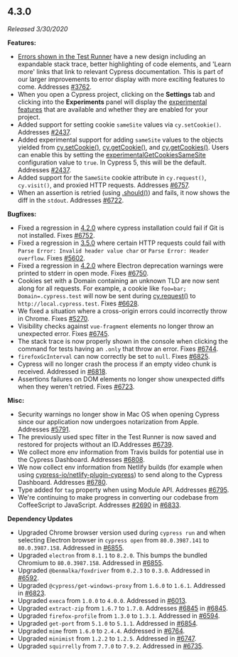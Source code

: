 ## 4.3.0

_Released 3/30/2020_

**Features:**

- [Errors shown in the Test Runner](/guides/guides/debugging#Errors) have a new design including an expandable stack trace, better highlighting of code elements, and 'Learn more' links that link to relevant Cypress documentation. This is part of our larger improvements to error display with more exciting features to come. Addresses [#3762](https://github.com/cypress-io/cypress/issues/3762).
- When you open a Cypress project, clicking on the **Settings** tab and clicking into the **Experiments** panel will display the [experimental features](/guides/references/configuration#Experiments) that are available and whether they are enabled for your project.
- Added support for setting cookie `sameSite` values via `cy.setCookie()`. Addresses [#2437](https://github.com/cypress-io/cypress/issues/2437).
- Added experimental support for adding `sameSite` values to the objects yielded from [cy.setCookie()](/api/commands/setcookie), [cy.getCookie()](/api/commands/getcookie), and [cy.getCookies()](/api/commands/getcookies). Users can enable this by setting the [experimentalGetCookiesSameSite](/guides/references/configuration#Experiments) configuration value to `true`. In Cypress 5, this will be the default. Addresses [#2437](https://github.com/cypress-io/cypress/issues/2437).
- Added support for the `SameSite` cookie attribute in `cy.request()`, `cy.visit()`, and proxied HTTP requests. Addresses [#6757](https://github.com/cypress-io/cypress/issues/6757).
- When an assertion is retried (using [.should()](/api/commands/should)) and fails, it now shows the diff in the `stdout`. Addresses [#6722](https://github.com/cypress-io/cypress/issues/6722).

**Bugfixes:**

- Fixed a regression in [4.2.0](#4-2-0) where cypress installation could fail if Git is not installed. Fixes [#6752](https://github.com/cypress-io/cypress/issues/6752).
- Fixed a regression in [3.5.0](#3-5-0) where certain HTTP requests could fail with `Parse Error: Invalid header value char` or `Parse Error: Header overflow`. Fixes [#5602](https://github.com/cypress-io/cypress/issues/5602).
- Fixed a regression in [4.2.0](#4-2-0) where Electron deprecation warnings were printed to stderr in open mode. Fixes [#6750](https://github.com/cypress-io/cypress/issues/6750).
- Cookies set with a Domain containing an unknown TLD are now sent along for all requests. For example, a cookie like `foo=bar; Domain=.cypress.test` will now be sent during [cy.request()](/api/commands/request) to `http://local.cypress.test`. Fixes [#6628](https://github.com/cypress-io/cypress/issues/6628).
- We fixed a situation where a cross-origin errors could incorrectly throw in Chrome. Fixes [#5270](https://github.com/cypress-io/cypress/issues/5270).
- Visibility checks against `vue-fragment` elements no longer throw an unexpected error. Fixes [#6745](https://github.com/cypress-io/cypress/issues/6745).
- The stack trace is now properly shown in the console when clicking the command for tests having an `.only` that throw an error. Fixes [#6744](https://github.com/cypress-io/cypress/issues/6744).
- `firefoxGcInterval` can now correctly be set to `null`. Fixes [#6825](https://github.com/cypress-io/cypress/issues/6825).
- Cypress will no longer crash the process if an empty video chunk is received. Addressed in [#6818](https://github.com/cypress-io/cypress/pull/6818).
- Assertions failures on DOM elements no longer show unexpected diffs when they weren't retried. Fixes [#6723](https://github.com/cypress-io/cypress/issues/6723).

**Misc:**

- Security warnings no longer show in Mac OS when opening Cypress since our application now undergoes notarization from Apple. Addresses [#5791](https://github.com/cypress-io/cypress/issues/5791).
- The previously used spec filter in the Test Runner is now saved and restored for projects without an ID.Addresses [#6739](https://github.com/cypress-io/cypress/issues/6739).
- We collect more env information from Travis builds for potential use in the Cypress Dashboard. Addresses [#6808](https://github.com/cypress-io/cypress/issues/6808).
- We now collect env information from Netlify builds (for example when using [cypress-io/netlify-plugin-cypress](https://github.com/cypress-io/netlify-plugin-cypress)) to send along to the Cypress Dashboard. Addresses [#6780](https://github.com/cypress-io/cypress/issues/6780).
- Type added for `tag` property when using Module API. Addresses [#6795](https://github.com/cypress-io/cypress/issues/6795).
- We're continuing to make progress in converting our codebase from CoffeeScript to JavaScript. Addresses [#2690](https://github.com/cypress-io/cypress/issues/2690) in [#6833](https://github.com/cypress-io/cypress/pull/6833).

**Dependency Updates**

- Upgraded Chrome browser version used during `cypress run` and when selecting Electron browser in `cypress open` from `80.0.3987.141` to `80.0.3987.158`. Addressed in [#6855](https://github.com/cypress-io/cypress/pull/6855).
- Upgraded `electron` from `8.1.1` to `8.2.0`. This bumps the bundled Chromium to `80.0.3987.158`. Addressed in [#6855](https://github.com/cypress-io/cypress/pull/6855).
- Upgraded `@benmalka/foxdriver` from `0.2.3` to `0.3.0`. Addressed in [#6592](https://github.com/cypress-io/cypress/pull/6592).
- Upgraded `@cypress/get-windows-proxy` from `1.6.0` to `1.6.1`. Addressed in [#6823](https://github.com/cypress-io/cypress/pull/6823).
- Upgraded `execa` from `1.0.0` to `4.0.0`. Addressed in [#6013](https://github.com/cypress-io/cypress/pull/6013).
- Upgraded `extract-zip` from `1.6.7` to `1.7.0`. Addresses [#6845](https://github.com/cypress-io/cypress/issues/6845) in [#6845](https://github.com/cypress-io/cypress/pull/6845).
- Upgraded `firefox-profile` from `1.3.0` to `1.3.1`. Addressed in [#6594](https://github.com/cypress-io/cypress/pull/6594).
- Upgraded `get-port` from `5.1.0` to `5.1.1`. Addressed in [#6854](https://github.com/cypress-io/cypress/pull/6854).
- Upgraded `mime` from `1.6.0` to `2.4.4`. Addressed in [#6764](https://github.com/cypress-io/cypress/pull/6764).
- Upgraded `minimist` from `1.2.2` to `1.2.5`. Addressed in [#6747](https://github.com/cypress-io/cypress/pull/6747).
- Upgraded `squirrelly` from `7.7.0` to `7.9.2`. Addressed in [#6735](https://github.com/cypress-io/cypress/pull/6735).
